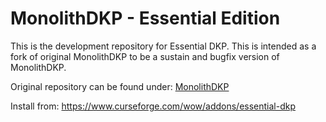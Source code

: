 # MonolithDKP - Essential Edition

This is the development repository for Essential DKP. This is intended as a fork of original MonolithDKP to be a sustain and bugfix version of MonolithDKP.

Original repository can be found under:
[MonolithDKP](https://github.com/Roeshambo/MonolithDKP)

Install from: https://www.curseforge.com/wow/addons/essential-dkp
